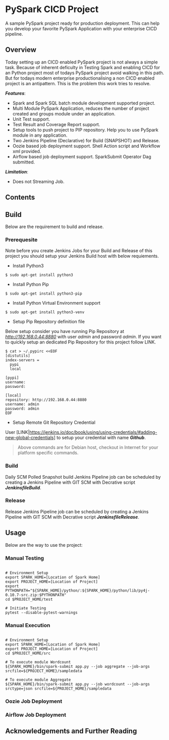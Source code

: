 
# PySpark CICD Project

A sample PySpark project ready for production deployment. This can help you develop your favorite PySpark Application with your enterprise CICD pipeline.

## Overview

Today setting up an CICD enabled PySpark project is not always a simple task. Because of inherent deficulty in Testing Spark and enabling CICD for an Python project most of todays PySpark project avoid walking in this path. But for todays modern enterprise productionalising a non CICD enabled project is an antipattern. This is the problem this work tries to resolve.

***Features***:

- Spark and Spark SQL batch module development supported project.
- Multi Module PySpark Application, reduces the number of project created and groups module under an application.
- Unit Test support.
- Test Result and Coverage Report support.
- Setup tools to push project to PIP repository. Help you to use PySpark module in any application.
- Two Jenkins Pipeline (Declarative) for Build (SNAPSHOT) and Release.
- Oozie based job deployment support. Shell Action script and Workflow xml provided.
- Airflow based job deployment support. SparkSubmit Operator Dag submitted.

***Limitation***:
- Does not Streaming Job.


## Contents



## Build

Below are the requirement to build and release.

### Prerequesite

Note before you create Jenkins Jobs for your Build and Release of this project you should setup your Jenkins Build host with below requiements.

- Install Python3

```
$ sudo apt-get install python3
```

- Install Python Pip

```
$ sudo apt-get install python3-pip
```

- Install Python Virtual Environment support

```
$ sudo apt-get install python3-venv
```

- Setup Pip Repository definition file

Below setup consider you have running Pip Repository at *http://192.168.0.44:8880* with user *admin* and password *admin*.
If you want to quickly setup an dedicated Pip Repository for this project follow LINK.

```
$ cat > ~/.pypirc <<EOF
[distutils]
index-servers =
  pypi
  local

[pypi]
username:
password: 

[local]
repository: http://192.168.0.44:8880
username: admin
password: admin
EOF
```

- Setup Remote Git Repository Credential

User [LINK|https://jenkins.io/doc/book/using/using-credentials/#adding-new-global-credentials] to setup your credential with name ***Github***.

> Above commands are for Debian host, checkout in Internet for your platform specific commands.

### Build

Daily SCM Polled Snapshot build Jenkins Pipeline job can be scheduled by creating a Jenkins Pipeline with GIT SCM with Decrative script ***JenkinsfileBuild***. 


### Release

Release Jenkins Pipeline job can be scheduled by creating a Jenkins Pipeline with GIT SCM with Decrative script ***JenkinsfileRelease***. 


## Usage 

Below are the way to use the project:

### Manual Testing


```

# Environment Setup
export SPARK_HOME=[Location of Spark Home]
export PROJECT_HOME=[Location of Project]
export PYTHONPATH="${SPARK_HOME}/python/:${SPARK_HOME}/python/lib/py4j-0.10.7-src.zip:$PYTHONPATH"
cd $PROJECT_HOME/test

# Initiate Testing
pytest --disable-pytest-warnings

```

### Manual Execution


```

# Environment Setup
export SPARK_HOME=[Location of Spark Home]
export PROJECT_HOME=[Location of Project]
cd $PROJECT_HOME/src

# To execute module Wordcount
${SPARK_HOME}/bin/spark-submit app.py --job aggregate --job-args srcfile=${PROJECT_HOME}/sampledata

# To execute module Aggregate
${SPARK_HOME}/bin/spark-submit app.py --job wordcount --job-args srctype=json srcfile=${PROJECT_HOME}/sampledata

```

### Oozie Job Deployment



### Airflow Job Deployment



## Acknowledgements and Further Reading
